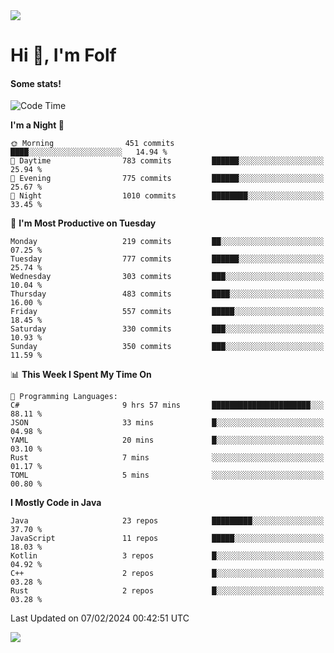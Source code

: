 <img src="https://komarev.com/ghpvc/?username=itsfolf"/>
<h1>Hi 👋, I'm Folf</h1>


#### Some stats!
<!--START_SECTION:waka-->
![Code Time](http://img.shields.io/badge/Code%20Time-2%2C125%20hrs%2038%20mins-blue)

**I'm a Night 🦉** 

```text
🌞 Morning                451 commits         ████░░░░░░░░░░░░░░░░░░░░░   14.94 % 
🌆 Daytime                783 commits         ██████░░░░░░░░░░░░░░░░░░░   25.94 % 
🌃 Evening                775 commits         ██████░░░░░░░░░░░░░░░░░░░   25.67 % 
🌙 Night                  1010 commits        ████████░░░░░░░░░░░░░░░░░   33.45 % 
```
📅 **I'm Most Productive on Tuesday** 

```text
Monday                   219 commits         ██░░░░░░░░░░░░░░░░░░░░░░░   07.25 % 
Tuesday                  777 commits         ██████░░░░░░░░░░░░░░░░░░░   25.74 % 
Wednesday                303 commits         ███░░░░░░░░░░░░░░░░░░░░░░   10.04 % 
Thursday                 483 commits         ████░░░░░░░░░░░░░░░░░░░░░   16.00 % 
Friday                   557 commits         █████░░░░░░░░░░░░░░░░░░░░   18.45 % 
Saturday                 330 commits         ███░░░░░░░░░░░░░░░░░░░░░░   10.93 % 
Sunday                   350 commits         ███░░░░░░░░░░░░░░░░░░░░░░   11.59 % 
```


📊 **This Week I Spent My Time On** 

```text
💬 Programming Languages: 
C#                       9 hrs 57 mins       ██████████████████████░░░   88.11 % 
JSON                     33 mins             █░░░░░░░░░░░░░░░░░░░░░░░░   04.98 % 
YAML                     20 mins             █░░░░░░░░░░░░░░░░░░░░░░░░   03.10 % 
Rust                     7 mins              ░░░░░░░░░░░░░░░░░░░░░░░░░   01.17 % 
TOML                     5 mins              ░░░░░░░░░░░░░░░░░░░░░░░░░   00.80 % 
```

**I Mostly Code in Java** 

```text
Java                     23 repos            █████████░░░░░░░░░░░░░░░░   37.70 % 
JavaScript               11 repos            █████░░░░░░░░░░░░░░░░░░░░   18.03 % 
Kotlin                   3 repos             █░░░░░░░░░░░░░░░░░░░░░░░░   04.92 % 
C++                      2 repos             █░░░░░░░░░░░░░░░░░░░░░░░░   03.28 % 
Rust                     2 repos             █░░░░░░░░░░░░░░░░░░░░░░░░   03.28 % 
```




 Last Updated on 07/02/2024 00:42:51 UTC
<!--END_SECTION:waka-->
<a src="https://discord.com/users/1090088995976925305"><img src="https://lanyard-profile-readme.vercel.app/api/1090088995976925305"/></a></td> 
